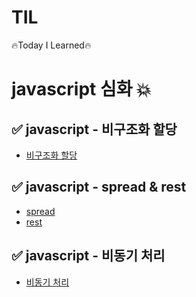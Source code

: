 # TIL
 🔥Today I Learned🔥

# javascript 심화 💥

## ✅ javascript - 비구조화 할당 
 - <a href="https://velog.io/@hongduhyeon/javascript-%EB%B9%84%EA%B5%AC%EC%A1%B0%ED%99%94-%ED%95%A0%EB%8B%B9-%EA%B5%AC%EC%A1%B0-%EB%B6%84%ED%95%B4">비구조화 할당</a>
## ✅ javascript - spread & rest
 - <a href="https://velog.io/@hongduhyeon/javascript-spread">spread</a>
 - <a href="https://velog.io/@hongduhyeon/javascript-rest">rest</a>
## ✅ javascript - 비동기 처리
 - <a href ="https://velog.io/@hongduhyeon/javascript-%EB%B9%84%EB%8F%99%EA%B8%B0-%EC%B2%98%EB%A6%AC">비동기 처리</a>
